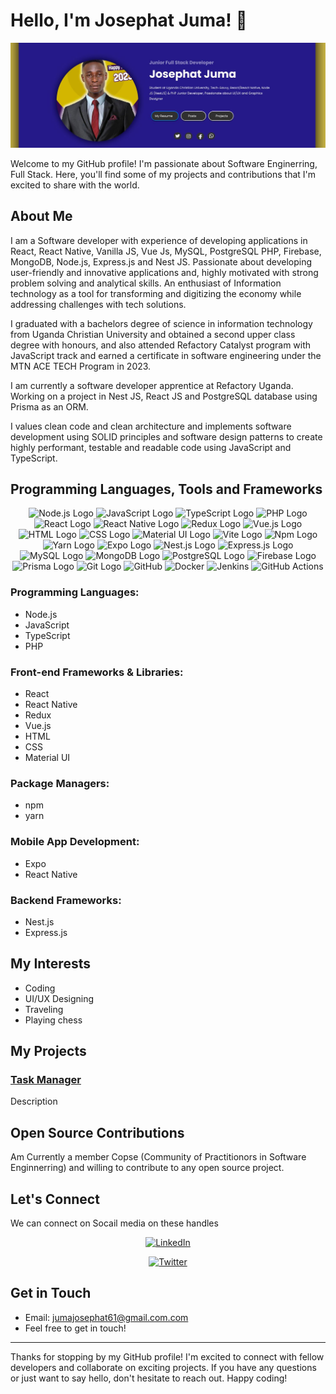# Hello, I'm Josephat Juma! 👋

![Banner](https://github.com/JosephatJuma/JosephatJuma/blob/main/banner.jpg)


Welcome to my GitHub profile! I'm passionate about Software Enginerring, Full Stack. Here, you'll find some of my projects and contributions that I'm excited to share with the world.

## About Me

I am a Software developer with experience of developing applications in React, React Native, Vanilla JS, Vue Js, MySQL, PostgreSQL PHP, Firebase, MongoDB, Node.js, Express.js and Nest JS. Passionate about developing user-friendly and innovative applications and, highly motivated with strong problem solving and analytical skills. An enthusiast of Information technology as a tool for transforming and digitizing the economy while addressing challenges with tech solutions.

I graduated with a bachelors degree of science in information technology from Uganda Christian University and obtained a second upper class degree with honours, and also attended Refactory Catalyst program with JavaScript track and earned a certificate in software engineering under the MTN ACE TECH Program in 2023.

I am currently a software developer apprentice at Refactory Uganda. Working on a project in Nest JS, React JS and PostgreSQL database using Prisma as an ORM.

I values clean code and clean architecture and implements software development using SOLID principles and software design patterns to create highly performant, testable and readable code using JavaScript and TypeScript.


## Programming Languages, Tools and Frameworks

<div align="center" background="blue">
<img src="https://upload.wikimedia.org/wikipedia/commons/d/d9/Node.js_logo.svg" width="50" alt="Node.js Logo">
<img src="https://upload.wikimedia.org/wikipedia/commons/6/6a/JavaScript-logo.png" width="50" alt="JavaScript Logo">
<img src="https://upload.wikimedia.org/wikipedia/commons/4/4c/Typescript_logo_2020.svg" width="50" alt="TypeScript Logo">
<img src="https://upload.wikimedia.org/wikipedia/commons/thumb/2/27/PHP-logo.svg/1280px-PHP-logo.svg.png" width="50"  alt="PHP Logo">
<img src="https://upload.wikimedia.org/wikipedia/commons/a/a7/React-icon.svg" width="50"  alt="React Logo">
<img src="https://reactnative.dev/img/header_logo.svg" width="50"  alt="React Native Logo">
<img src="https://raw.githubusercontent.com/reduxjs/redux/master/logo/logo.png" width="50"  alt="Redux Logo">
<img src="https://vuejs.org/images/logo.png" width="50"  alt="Vue.js Logo">
<img src="https://www.w3.org/html/logo/downloads/HTML5_Logo_512.png" width="50"  alt="HTML Logo">
<img src="https://upload.wikimedia.org/wikipedia/commons/thumb/d/d5/CSS3_logo_and_wordmark.svg/1200px-CSS3_logo_and_wordmark.svg.png" width="50"  alt="CSS Logo">
<img src="https://material-ui.com/static/logo.png" width="50"  alt="Material UI Logo">
  <img src="https://upload.wikimedia.org/wikipedia/commons/thumb/f/f1/Vitejs-logo.svg/800px-Vitejs-logo.svg.png" width="50"  alt="Vite Logo"/>
<img src="https://upload.wikimedia.org/wikipedia/commons/thumb/d/db/Npm-logo.svg/1200px-Npm-logo.svg.png" width="50"  alt="Npm Logo" />
<img src="https://upload.wikimedia.org/wikipedia/commons/thumb/1/11/Yarn-logo-kitten.svg/1200px-Yarn-logo-kitten.svg.png" width="50"  alt="Yarn Logo">
<img src="https://www.inapps.net/wp-content/uploads/2022/05/developing-building-testing-and-deploying-react-native-apps-14-638.jpg" width="50"  alt="Expo Logo">
<img src="https://docs.nestjs.com/assets/logo-small.svg" width="50"  alt="Nest.js Logo">
<img src="https://expressjs.com/images/express-facebook-share.png" width="50"  alt="Express.js Logo">
<img src="https://upload.wikimedia.org/wikipedia/fr/thumb/6/62/MySQL.svg/1200px-MySQL.svg.png" width="50"   alt="MySQL Logo">
<img src="https://miro.medium.com/v2/resize:fit:512/1*doAg1_fMQKWFoub-6gwUiQ.png" width="50"  alt="MongoDB Logo">
<img src="https://www.postgresql.org/media/img/about/press/elephant.png" width="50"  alt="PostgreSQL Logo">
<img src="https://firebase.google.com/downloads/brand-guidelines/PNG/logo-logomark.png" width="50"  alt="Firebase Logo">
<img src="https://d2eip9sf3oo6c2.cloudfront.net/tags/images/000/001/287/square_480/prismaHD.png" width="50"  alt="Prisma Logo">
<img src="https://upload.wikimedia.org/wikipedia/commons/thumb/e/e0/Git-logo.svg/1280px-Git-logo.svg.png" alt="Git Logo" width="50" />
<img src="https://upload.wikimedia.org/wikipedia/commons/thumb/c/c2/GitHub_Invertocat_Logo.svg/1200px-GitHub_Invertocat_Logo.svg.png" width="50"  alt="GitHub"/>
<img src="https://images.crunchbase.com/image/upload/c_lpad,f_auto,q_auto:eco,dpr_1/ywjqppks5ffcnbfjuttq" width="50"  alt="Docker"/>
<img src="https://www.learntek.org/blog/wp-content/uploads/2018/05/jenkins_image.png" width="50"  alt="Jenkins"/>
 <img src="https://avatars.githubusercontent.com/u/44036562?s=280&v=4" width="50"  alt="GitHub Actions"/>
</div>

### Programming Languages:
- Node.js
- JavaScript
- TypeScript
- PHP

### Front-end Frameworks & Libraries:
- React
- React Native
- Redux
- Vue.js
- HTML
- CSS
- Material UI

### Package Managers:
- npm
- yarn

### Mobile App Development:
- Expo
- React Native

### Backend Frameworks:
- Nest.js
- Express.js

## My Interests
- Coding
- UI/UX Designing
- Traveling
- Playing chess

## My Projects


### [Task Manager](https://github.com/JosephatJuma/react_node_task_manager)

Description

## Open Source Contributions

Am Currently a member Copse (Community of Practitionors in Software Enginnerring) and willing to contribute to any open source project.

## Let's Connect

We can connect on Socail media on these handles

<div align="center">

[<img src="https://play-lh.googleusercontent.com/kMofEFLjobZy_bCuaiDogzBcUT-dz3BBbOrIEjJ-hqOabjK8ieuevGe6wlTD15QzOqw" width="50" alt="LinkedIn" />](https://www.linkedin.com/in/josephat-juma-79515521b/)
  
[<img src="https://www.businessofapps.com/wp-content/uploads/2023/07/twitter-x-e1690183153269.webp" alt="Twitter"  width="50"/>](https://twitter.com/JuJosephat) 
</div> 


## Get in Touch

- Email: jumajosephat61@gmail.com.com
- Feel free to get in touch!

---

Thanks for stopping by my GitHub profile! I'm excited to connect with fellow developers and collaborate on exciting projects. If you have any questions or just want to say hello, don't hesitate to reach out. Happy coding!

